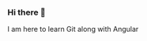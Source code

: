 ### Hi there 👋

<!--
**Charankumar52/Charankumar52** is a ✨ _special_ ✨ repository because its `README.md` (this file) appears on your GitHub profile.

Here are some ideas to get you started:

- 🔭 I’m currently working on Git
- 🌱 I’m currently learning Angular-->

I am here to learn Git along with Angular

